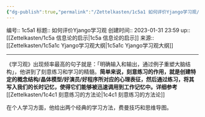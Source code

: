 ```yaml
---
{"dg-publish":true,"permalink":"/Zettelkasten/1c5a1 如何评价Yjango学习观/","dgPassFrontmatter":true}
---
```


编号:: 1c5a1
标题:: 如何评价Yjango学习观
创建时间:: 2023-01-31 23:59
up:: [[Zettelkasten/1c5a 信息论的启示\|1c5a 信息论的启示]]
来源:: [[Zettelkasten/1c5a1c Yjango学习观大纲\|1c5a1c Yjango学习观大纲]]

---

《学习观》出现频率最高的句子就是：「明确输入和输出，通过例子重塑大脑结构」，他讲到了刻意练习和学习的精髓。**简单来说，刻意练习的作用，就是创建特定的概念结构/晶体模型/好演员/好程序所对应的心理表征，然后通过练习，将其写入我们的长时记忆，使得它们能够被迅速调用到工作记忆中。详细参考**[[Zettelkasten/1c4c1 刻意练习的方法论\|1c4c1 刻意练习的方法论]]

在个人学习方面，他给出两个经典的学习方法，费曼技巧和思维导图。